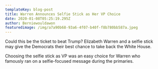 ```yaml
---
templateKey: blog-post
title: Warren Announces Selfie Stick as Her VP Choice
date: 2020-01-08T05:25:19.295Z
author: Berniewouldawon
featuredimage: /img/a7a90b68-93a6-4f07-b40f-f8b780bb587a.jpeg
---
```

Could this be the ticket to beat Trump? Elizabeth Warren and a selfie stick may give the Democrats their best chance to take back the White House. 

Choosing the selfie stick as VP was an easy choice for Warren who famously ran on a selfie-focused message during the primaries.
